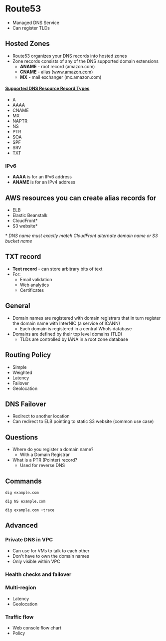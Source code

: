 # Route53
* Managed DNS Service
* Can register TLDs

## Hosted Zones
* Route53 organizes your DNS records into hosted zones
* Zone records consists of any of the DNS supported domain extensions
  * **ANAME** - root record (amazon.com)
  * **CNAME** - alias (www.amazon.com)
  * **MX** - mail exchanger (mx.amazon.com)

#### [Supported DNS Resource Record Types](http://docs.aws.amazon.com/Route53/latest/DeveloperGuide/ResourceRecordTypes.html#MXFormat)
* A
* AAAA
* CNAME
* MX
* NAPTR
* NS
* PTR
* SOA
* SPF
* SRV
* TXT

### IPv6
* **AAAA**  is for an IPv6 address
* **ANAME** is for an IPv4 address

## AWS resources you can create alias records for
* ELB
* Elastic Beanstalk
* CloudFront*
* S3 website*

\* *DNS name must exactly match CloudFront alternate domain name or S3 bucket name*

## TXT record
* **Text record** - can store arbitrary bits of text
* For:
  * Email validation
  * Web analytics
  * Certificates

## General
* Domain names are registered with domain registrars that in turn register the domain
name with InterNIC (a service of ICANN)
  * Each domain is registered in a central WhoIs database
* Domains are defined by their top level domains (TLD)
  * TLDs are controlled by IANA in a root zone database

## Routing Policy
* Simple
* Weighted
* Latency
* Failover
* Geolocation

## DNS Failover
* Redirect to another location
* Can redirect to ELB pointing to static S3 website (common use case)

## Questions
* Where do you register a domain name?
  * With a Domain Registrar
* What is a PTR (Pointer) record?
  * Used for reverse DNS

## Commands

```
dig example.com

dig NS example.com

dig example.com +trace
```

## Advanced

### Private DNS in VPC
* Can use for VMs to talk to each other
* Don't have to own the domain names
* Only visible within VPC

### Health checks and failover

### Multi-region
* Latency
* Geolocation

### Traffic flow
* Web console flow chart
* Policy
